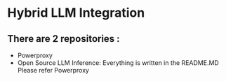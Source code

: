 # Hybrid LLM Integration

## There are 2 repositories :
 - Powerproxy
 - Open Source LLM Inference: 
Everything is written in the README.MD Please refer Powerproxy 
